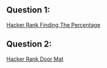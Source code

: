 Question 1:
---------------------
[Hacker Rank Finding The Percentage](https://www.hackerrank.com/challenges/finding-the-percentage/problem)

Question 2:
--------------
[Hacker Rank Door Mat](https://www.hackerrank.com/challenges/designer-door-mat/problem)
